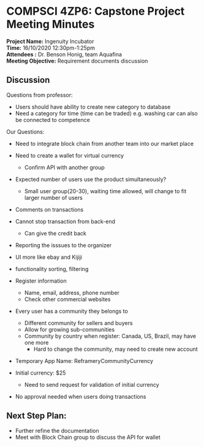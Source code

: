 # COMPSCI 4ZP6: Capstone Project Meeting Minutes

**Project Name:**       Ingenuity Incubator <br>
**Time:**               16/10/2020 12:30pm-1:25pm  <br>
**Attendees :**         Dr. Benson Honig, team Aquafina   <br>
**Meeting Objective:**  Requirement documents discussion  <br>


## Discussion
Questions from professor: 
* Users should have ability to create new category to database
* Need a category for time (time can be traded)
e.g. washing car can also be connected to competence

Our Questions:
* Need to integrate block chain from another team into our market place

* Need to create a wallet for virtual currency
   * Confirm API with another group

* Expected number of users use the product simultaneously?
   * Small user group(20-30), waiting time allowed, will change to fit larger number of users

* Comments on transactions

* Cannot stop transaction from back-end
   * Can give the credit back

* Reporting the isssues to the organizer

* UI more like ebay and Kijiji

* functionality sorting, filtering

* Register information
   * Name, email, address, phone number
   * Check other commercial websites

* Every user has a community they belongs to
   * Different community for sellers and buyers
   * Allow for growing sub-communities
   * Community by country when register: Canada, US, Brazil, may have one more
      * Hard to change the community, may need to create new account

* Temporary App Name: ReframeryCommunityCurrency

* Initial currency: $25 
   * Need to send request for validation of initial currency

* No approval needed when users doing transactions




## Next Step Plan: 
* Further refine the documentation
* Meet with Block Chain group to discuss the API for wallet


